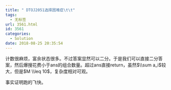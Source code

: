 ```yaml
---
title: " DTOJ2051选择困难症\t\t"
tags:
  - 无标签
url: 3561.html
id: 3561
categories:
  - Solution
date: 2018-08-25 20:35:54
---
```


计数很麻烦，富余状态很多。不过答案显然可以二分。于是我们可以直接二分答案，然后爆搜花费小于ans的组合数量。超过ans直接return，虽然$\\sum a_i$较大，但是$M \\leq 10$，复杂度相对可观。

事实证明跑的飞快。